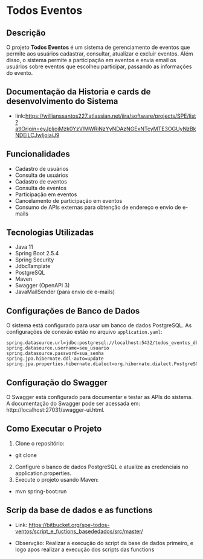 # Todos Eventos

## Descrição
O projeto **Todos Eventos** é um sistema de gerenciamento de eventos que permite aos usuários cadastrar, consultar, atualizar e excluir eventos. Além disso, o sistema permite a participação em eventos e envia email os usuários sobre eventos que escolheu participar, passando as informações do evento.

## Documentação da Historia e cards de desenvolvimento do Sistema
- link:https://willianssantos227.atlassian.net/jira/software/projects/SPE/list?atlOrigin=eyJpIjoiMzk0YzVlMWRiNzYyNDAzNGExNTcyMTE3OGUyNzBkNDEiLCJwIjoiaiJ9

## Funcionalidades
- Cadastro de usuários
- Consulta de usuários
- Cadastro de eventos
- Consulta de eventos
- Participação em eventos
- Cancelamento de participação em eventos
- Consumo de APIs externas para obtenção de endereço e envio de e-mails


## Tecnologias Utilizadas
- Java 11
- Spring Boot 2.5.4
- Spring Security
- JdbcTamplate
- PostgreSQL
- Maven
- Swagger (OpenAPI 3)
- JavaMailSender (para envio de e-mails)

## Configurações de Banco de Dados
O sistema está configurado para usar um banco de dados PostgreSQL. As configurações de conexão estão no arquivo `application.yaml`:

```properties
spring.datasource.url=jdbc:postgresql://localhost:5432/todos_eventos_db
spring.datasource.username=seu_usuario
spring.datasource.password=sua_senha
spring.jpa.hibernate.ddl-auto=update
spring.jpa.properties.hibernate.dialect=org.hibernate.dialect.PostgreSQLDialect
````
## Configuração do Swagger
O Swagger está configurado para documentar e testar as APIs do sistema. A documentação do Swagger pode ser acessada em: http://localhost:27031/swagger-ui.html.

## Como Executar o Projeto
 1. Clone o repositório:
  - git clone <url-do-repositorio>
 2. Configure o banco de dados PostgreSQL e atualize as credenciais no application.properties.
 3. Execute o projeto usando Maven: 
  - mvn spring-boot:run 

## Scrip da base de dados e as functions

- Link: https://bitbucket.org/spe-todos-ventos/script_e_fuctions_basededados/src/master/

- Observção: Realizar a execução do script da base de dados primeiro, e logo apos realizar a execução dos scripts das functions
